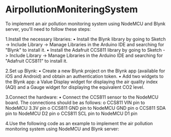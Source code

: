 # AirpollutionMoniteringSystem

To implement an air pollution monitoring system using NodeMCU and Blynk server, you'll need to follow these steps:

1.Install the necessary libraries:
	•	Install the Blynk library by going to Sketch -> Include Library -> Manage Libraries in the Arduino IDE and searching for "Blynk" to install it.
	•	Install the Adafruit CCS811 library by going to Sketch -> Include Library -> Manage Libraries in the Arduino IDE and searching for "Adafruit CCS811" to install it.

2.Set up Blynk:
	•	Create a new Blynk project on the Blynk app (available for iOS and Android) and obtain an authentication token.
	•	Add two widgets to the Blynk app: a Value Display widget for displaying the air quality index (AQI) and a Gauge widget for displaying the equivalent CO2 level.

3.Connect the hardware:
	•	Connect the CCS811 sensor to the NodeMCU board. The connections should be as follows:
		o	CCS811 VIN pin to NodeMCU 3.3V pin
		o	CCS811 GND pin to NodeMCU GND pin
		o	CCS811 SDA pin to NodeMCU D2 pin
		o	CCS811 SCL pin to NodeMCU D1 pin

4.Use the following code as an example to implement the air pollution monitoring system using NodeMCU and Blynk server:
